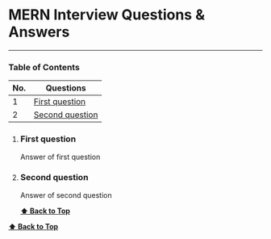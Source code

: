 # MERN Interview Questions & Answers


---

### Table of Contents

| No. | Questions                                                                                                                                                     |
| --- | --------------------------------------------------------------------------------- |
| 1   | [First question](#first-question)
| 2   | [Second question](#second-question)                                                                                                       |
                                                       

1. ### First question
	Answer of first question
   

2. ### Second question
	Answer of second question

   **[⬆ Back to Top](#table-of-contents)**

**[⬆ Back to Top](#table-of-contents)**

